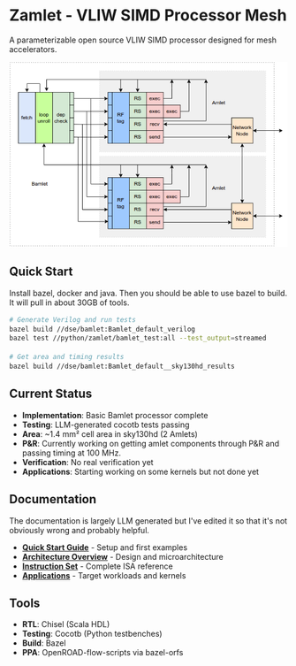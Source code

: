 # Zamlet - VLIW SIMD Processor Mesh

A parameterizable open source VLIW SIMD processor designed for mesh accelerators.

![Bamlet Flow](docs/diagrams/bamlet_flow.png)

## Quick Start

Install bazel, docker and java. Then you should be able to use bazel to build.
It will pull in about 30GB of tools.

```bash
# Generate Verilog and run tests
bazel build //dse/bamlet:Bamlet_default_verilog
bazel test //python/zamlet/bamlet_test:all --test_output=streamed

# Get area and timing results
bazel build //dse/bamlet:Bamlet_default__sky130hd_results
```

## Current Status

- **Implementation**: Basic Bamlet processor complete
- **Testing**: LLM-generated cocotb tests passing
- **Area**: ~1.4 mm² cell area in sky130hd (2 Amlets)
- **P&R**: Currently working on getting amlet components through P&R and passing timing at 100 MHz.
- **Verification**: No real verification yet
- **Applications**: Starting working on some kernels but not done yet

## Documentation

The documentation is largely LLM generated but I've edited it so that it's not obviously wrong and probably helpful.

- **[Quick Start Guide](docs/quickstart.md)** - Setup and first examples
- **[Architecture Overview](docs/architecture.md)** - Design and microarchitecture
- **[Instruction Set](docs/instruction-set.md)** - Complete ISA reference
- **[Applications](docs/applications.md)** - Target workloads and kernels

## Tools

- **RTL**: Chisel (Scala HDL)
- **Testing**: Cocotb (Python testbenches)
- **Build**: Bazel
- **PPA**: OpenROAD-flow-scripts via bazel-orfs
